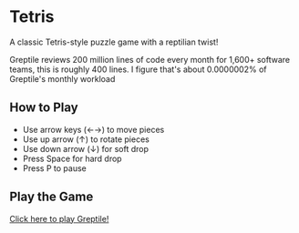 # Tetris

A classic Tetris-style puzzle game with a reptilian twist! 

Greptile reviews 200 million lines of code every month for 1,600+ software teams, this is roughly 400 lines. I figure that's about 0.0000002% of Greptile's monthly workload

## How to Play
- Use arrow keys (←→) to move pieces
- Use up arrow (↑) to rotate pieces  
- Use down arrow (↓) for soft drop
- Press Space for hard drop
- Press P to pause

## Play the Game
[Click here to play Greptile!](https://0xSLbK.github.io/Greptile)


